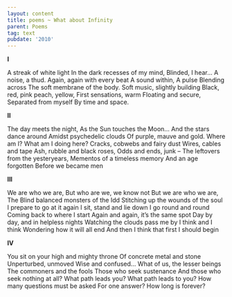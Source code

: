 ```yaml
---
layout: content
title: poems ~ What about Infinity
parent: Poems
tag: text
pubdate: '2010'
---
```

**I**

A streak of white light
In the dark recesses of my mind,
Blinded, I hear…
A noise, a thud.
Again, again with every beat
A sound within, A pulse
Blending across
The soft membrane of the body.
Soft music, slightly building
Black, red, pink peach, yellow,
First sensations, warm
Floating and secure,
Separated from myself
By time and space.

**II**

The day meets the night,
As the Sun touches the Moon…
And the stars dance around
Amidst psychedelic clouds
Of purple, mauve and gold.
Where am I? What am I doing here?
Cracks, cobwebs and fairy dust
Wires, cables and tape
Ash, rubble and black roses,
Odds and ends, junk –
The leftovers from the yesteryears,
Mementos of a timeless memory
And an age forgotten
Before we became men


**III**

We are who we are,
But who are we, we know not
But we are who we are,
The Blind balanced monsters of the Idd
Stitching up the wounds of the soul
I prepare to go at it again
I sit, stand and lie down
I go round and round
Coming back to where I start
Again and again, it’s the same spot
Day by day, and in helpless nights
Watching the clouds pass me by
I think and I think
Wondering how it will all end
And then I think that first I should begin

**IV**

You sit on your high and mighty throne
Of concrete metal and stone
Unperturbed, unmoved
Wise and confused…
What of us, the lesser beings
The commoners and the fools
Those who seek sustenance
And those who seek nothing at all?
What path leads you?
What path leads to you?
How many questions must be asked
For one answer?
How long is forever?
